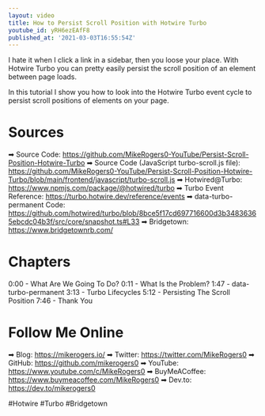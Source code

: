 ```yaml
---
layout: video
title: How to Persist Scroll Position with Hotwire Turbo
youtube_id: yRH6ezEAfF8
published_at: '2021-03-03T16:55:54Z'
---
```

I hate it when I click a link in a sidebar, then you loose your place. With Hotwire Turbo you can pretty easily persist the scroll position of an element between page loads.

In this tutorial I show you how to look into the Hotwire Turbo event cycle to persist scroll positions of elements on your page.

# Sources

➡ Source Code: https://github.com/MikeRogers0-YouTube/Persist-Scroll-Position-Hotwire-Turbo
➡ Source Code (JavaScript turbo-scroll.js file): https://github.com/MikeRogers0-YouTube/Persist-Scroll-Position-Hotwire-Turbo/blob/main/frontend/javascript/turbo-scroll.js
➡ Hotwired@Turbo: https://www.npmjs.com/package/@hotwired/turbo
➡ Turbo Event Reference: https://turbo.hotwire.dev/reference/events
➡ data-turbo-permanent Code: https://github.com/hotwired/turbo/blob/8bce5f17cd697716600d3b34836365ebcdc04b3f/src/core/snapshot.ts#L33
➡ Bridgetown: https://www.bridgetownrb.com/

# Chapters

0:00 - What Are We Going To Do?
0:11 - What Is the Problem?
1:47 - data-turbo-permanent
3:13 - Turbo Lifecycles
5:12 - Persisting The Scroll Position
7:46 - Thank You

# Follow Me Online

➡ Blog: https://mikerogers.io/
➡ Twitter: https://twitter.com/MikeRogers0
➡ GitHub: https://github.com/mikerogers0
➡ YouTube: https://www.youtube.com/c/MikeRogers0
➡ BuyMeACoffee: https://www.buymeacoffee.com/MikeRogers0
➡ Dev.to: https://dev.to/mikerogers0

#Hotwire #Turbo #Bridgetown